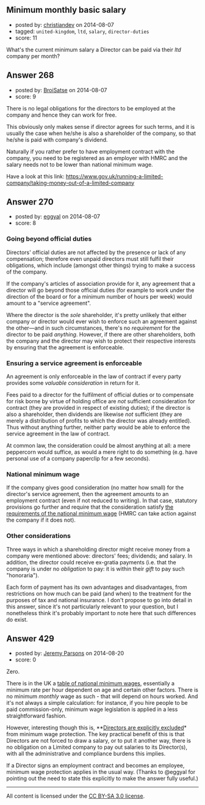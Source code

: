 ## Minimum monthly basic salary

- posted by: [christiandev](https://stackexchange.com/users/1558776/christiandev) on 2014-08-07
- tagged: `united-kingdom`, `ltd`, `salary`, `director-duties`
- score: 11

<p>What's the current minimum salary a Director can be paid via their <em>ltd</em> company per month?</p>



## Answer 268

- posted by: [BroiSatse](https://stackexchange.com/users/2706802/broisatse) on 2014-08-07
- score: 9

<p>There is no legal obligations for the directors to be employed at the company and hence they can work for free.</p>

<p>This obviously only makes sense if director agrees for such terms, and it is usually the case when he/she is also a shareholder of the company, so that he/she is paid with company's dividend.</p>

<p>Naturally if you rather prefer to have employment contract with the company, you need to be registered as an employer with HMRC and the salary needs not to be lower than national minimum wage.</p>

<p>Have a look at this link: <a href="https://www.gov.uk/running-a-limited-company/taking-money-out-of-a-limited-company">https://www.gov.uk/running-a-limited-company/taking-money-out-of-a-limited-company</a></p>



## Answer 270

- posted by: [eggyal](https://stackexchange.com/users/310184/eggyal) on 2014-08-07
- score: 8

<h3>Going beyond official duties</h3>

<p>Directors' official duties are not affected by the presence or lack of any compensation; therefore even unpaid directors must still fulfil their obligations, which include (amongst other things) trying to make a success of the company.</p>

<p>If the company's articles of association provide for it, any agreement that a director will go beyond those official duties (for example to work under the direction of the board or for a minimum number of hours per week) would amount to a "service agreement".</p>

<p>Where the director is the <em>sole</em> shareholder, it's pretty unlikely that either company or director would ever wish to enforce such an agreement against the other&mdash;and in such circumstances, there's no <em>requirement</em> for the director to be paid <em>anything</em>.  However, if there are other shareholders, both the company and the director may wish to protect their respective interests by ensuring that the agreement is enforceable.</p>

<h3>Ensuring a service agreement is enforceable</h3>

<p>An agreement is only enforceable in the law of contract if every party provides some <em>valuable consideration</em> in return for it.</p>

<p>Fees paid to a director for the fulfilment of official duties or to compensate for risk borne by virtue of holding office are <em>not</em> sufficient consideration for contract (they are provided in respect of existing duties); if the director is also a shareholder, then dividends are likewise <em>not</em> sufficient (they are merely a distribution of profits to which the director was already entitled).  Thus without anything further, neither party would be able to enforce the service agreement in the law of contract.</p>

<p>At common law, the consideration could be almost anything at all: a mere peppercorn would suffice, as would a mere right to do something (e.g. have personal use of a company paperclip for a few seconds).</p>

<h3>National minimum wage</h3>

<p>If the company gives good consideration (no matter how small) for the director's service agreement, then the agreement amounts to an employment contract (even if not reduced to writing).  In that case, statutory provisions go further and require that the consideration satisfy <a href="https://www.gov.uk/national-minimum-wage-rates" rel="nofollow">the requirements of the national minimum wage</a> (HMRC can take action against the company if it does not).</p>

<h3>Other considerations</h3>

<p>Three ways in which a shareholding director might receive money from a company were mentioned above: directors' fees; dividends; and salary.  In addition, the director could receive ex-gratia payments (i.e. that the company is under no <em>obligation</em> to pay: it is within their <em>gift</em> to pay such "honoraria").</p>

<p>Each form of payment has its own advantages and disadvantages, from restrictions on how much can be paid (and when) to the treatment for the purposes of tax and national insurance.  I don't propose to go into detail in this answer, since it's not particularly relevant to your question, but I nonetheless think it's probably important to note here that such differences do exist.</p>



## Answer 429

- posted by: [Jeremy Parsons](https://stackexchange.com/users/497810/jeremy-parsons) on 2014-08-20
- score: 0

<p>Zero.</p>

<p>There is in the UK a <a href="https://www.gov.uk/national-minimum-wage-rates" rel="nofollow">table of national minimum wages</a>, essentially a minimum rate per hour dependent on age and certain other factors. There is no minimum <em>monthly</em> wage as such - that will depend on hours worked. And it's not always a simple calculation: for instance, if you hire people to be paid commission-only, minimum wage legislation is applied in a less straightforward fashion.</p>

<p>However, interesting though this is, **<a href="https://www.gov.uk/national-minimum-wage/who-gets-the-minimum-wage" rel="nofollow">Directors are explicitly excluded</a>* from minimum wage protection. The key practical benefit of this is that Directors are not forced to draw a salary, or to put it another way, there is no obligation on a Limited company to pay out salaries to its Director(s), with all the administrative and compliance burdens this implies.</p>

<p>If a Director signs an employment contract and becomes an employee, minimum wage protection applies in the usual way. (Thanks to @eggyal for pointing out the need to state this explicitly to make the answer fully useful.)</p>




---

All content is licensed under the [CC BY-SA 3.0 license](https://creativecommons.org/licenses/by-sa/3.0/).
